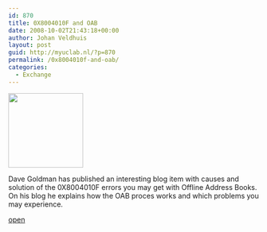 ```yaml
---
id: 870
title: 0X8004010F and OAB
date: 2008-10-02T21:43:18+00:00
author: Johan Veldhuis
layout: post
guid: http://myuclab.nl/?p=870
permalink: /0x8004010f-and-oab/
categories:
  - Exchange
---
```

[<img class="alignnone size-thumbnail wp-image-871" title="Dave Goldman's blog" src="https://i1.wp.com/myuclab.nl/wp-content/uploads/2008/10/knipsel-150x150.jpg?resize=150%2C150" alt="" width="150" height="150" srcset="https://i1.wp.com/myuclab.nl/wp-content/uploads/2008/10/knipsel.jpg?resize=150%2C150&ssl=1 150w, https://i0.wp.com/myuclab.nl/wp-content/uploads//customers/myuclab.nl/myuclab.nl/httpd.www/wp-content/uploads/2008/10/knipsel.jpg?zoom=2&resize=150%2C150&ssl=1 300w, https://i0.wp.com/myuclab.nl/wp-content/uploads//customers/myuclab.nl/myuclab.nl/httpd.www/wp-content/uploads/2008/10/knipsel.jpg?zoom=3&resize=150%2C150&ssl=1 450w" sizes="(max-width: 150px) 100vw, 150px" data-recalc-dims="1" />](https://i1.wp.com/myuclab.nl/wp-content/uploads/2008/10/knipsel.jpg)

Dave Goldman has published an interesting blog item with causes and solution of the 0X8004010F errors you may get with Offline Address Books. On his blog he explains how the OAB proces works and which problems you may experience.

[open](http://blogs.msdn.com/dgoldman/archive/2008/10/01/understanding-why-error-code-0x8004010f-is-thrown-when-trying-to-download-an-oab.aspx)